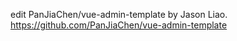 edit PanJiaChen/vue-admin-template by Jason Liao.
https://github.com/PanJiaChen/vue-admin-template

